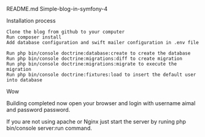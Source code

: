 
README.md
Simple-blog-in-symfony-4

Installation process

    Clone the blog from github to your computer
    Run composer install
    Add database configuration and swift mailer configuration in .env file

    Run php bin/console doctrine:database:create to create the database
    Run php bin/console doctrine:migrations:diff to create migration
    Run php bin/console doctrine:migrations:migrate to execute the migration
    Run php bin/console doctrine:fixtures:load to insert the default user into database

Wow

Building completed now open your browser and login with username aimal and password password.

If you are not using apache or Nginx just start the server by runing php bin/console server:run command.